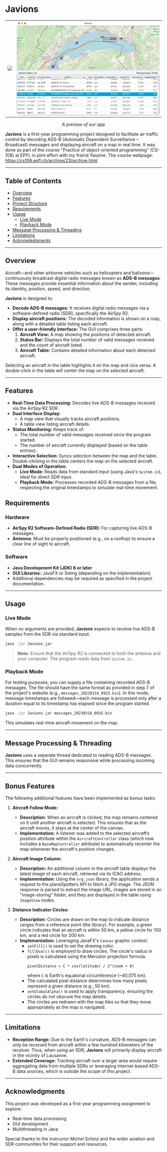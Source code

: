 # Javions

<table align="center">
  <tr>
    <td align="center">
      <img src="example.png"><br>
    </td>
    <td align="center">
      <img src="example_site.png"><br>
    </td>
  </tr>
</table>

<p align="center"><em> A preview of our app </em></p>

**Javions** is a first-year programming project designed to facilitate air traffic control by decoding ADS-B (Automatic Dependent Surveillance – Broadcast) messages and displaying aircraft on a map in real time. It was done as part of the course "Practice of object-oriented programming" (CS-108) at EPFL in joint effort with my friend Yassine. The course webpage: https://cs108.epfl.ch/archive/23/archive.html

---

## Table of Contents

- [Overview](#overview)
- [Features](#features)
- [Project Structure](#project-structure)
- [Requirements](#requirements)
- [Usage](#usage)
  - [Live Mode](#live-mode)
  - [Playback Mode](#playback-mode)
- [Message Processing & Threading](#message-processing--threading)
- [Limitations](#limitations)
- [Acknowledgments](#acknowledgments)

---

## Overview

Aircraft—and other airborne vehicles such as helicopters and balloons—continuously broadcast digital radio messages known as **ADS-B messages**. These messages provide essential information about the sender, including its identity, position, speed, and direction.

**Javions** is designed to:
- **Decode ADS-B messages:** It receives digital radio messages via a software-defined radio (SDR), specifically the AirSpy R2.
- **Display aircraft positions:** The decoded information is shown on a map, along with a detailed table listing each aircraft.
- **Offer a user-friendly interface:** The GUI comprises three parts:
  1. **Aircraft View:** A map showing the positions of detected aircraft.
  2. **Status Bar:** Displays the total number of valid messages received and the count of aircraft listed.
  3. **Aircraft Table:** Contains detailed information about each detected aircraft.

Selecting an aircraft in the table highlights it on the map and vice versa. A double-click in the table will center the map on the selected aircraft.

---

## Features

- **Real-Time Data Processing:** Decodes live ADS-B messages received via the AirSpy R2 SDR.
- **Dual Interface Display:**
  - A map view that visually tracks aircraft positions.
  - A table view listing aircraft details.
- **Status Monitoring:** Keeps track of:
  - The total number of valid messages received since the program started.
  - The number of aircraft currently displayed (based on the table entries).
- **Interactive Selection:** Syncs selection between the map and the table. Double-clicking in the table centers the map on the selected aircraft.
- **Dual Modes of Operation:**
  - **Live Mode:** Reads data from standard input (using Java's `System.in`), ideal for direct SDR input.
  - **Playback Mode:** Processes recorded ADS-B messages from a file, respecting the original timestamps to simulate real-time movement.



## Requirements

### Hardware

- **AirSpy R2 Software-Defined Radio (SDR):** For capturing live ADS-B messages.
- **Antenna:** Must be properly positioned (e.g., on a rooftop) to ensure a clear line of sight to aircraft.

### Software

- **Java Development Kit (JDK) 8 or later**
- **GUI Libraries:** JavaFX or Swing (depending on the implementation).
- Additional dependencies may be required as specified in the project documentation.

---

## Usage

### Live Mode

When no arguments are provided, **Javions** expects to receive live ADS-B samples from the SDR via standard input.

```bash
java -jar Javions.jar
```

> **Note:** Ensure that the AirSpy R2 is connected to both the antenna and your computer. The program reads data from `System.in`.

### Playback Mode

For testing purposes, you can supply a file containing recorded ADS-B messages. The file should have the same format as provided in step 7 of the project's website (e.g., `messages_20230318_0915.bin`). In this mode, message timestamps are followed—each message is processed only after a duration equal to its timestamp has elapsed since the program started.

```bash
java -jar Javions.jar messages_20230318_0915.bin
```

This simulates real-time aircraft movement on the map.

---

## Message Processing & Threading

**Javions** uses a separate thread dedicated to reading ADS-B messages. This ensures that the GUI remains responsive while processing incoming data concurrently.

---

## Bonus Features

The following additional features have been implemented as bonus tasks:

1. **Aircraft Follow Mode:**
   - **Description:** When an aircraft is clicked, the map remains centered on it until another aircraft is selected. This ensures that as the aircraft moves, it stays at the center of the canvas.
   - **Implementation:** A listener was added to the selected aircraft’s position attribute within the `AircraftController` class (which now includes a `BaseMapController` attribute) to automatically recenter the map whenever the aircraft's position changes.

2. **Aircraft Image Column:**
   - **Description:** An additional column in the aircraft table displays the latest image of each aircraft, retrieved via its ICAO address.
   - **Implementation:** Using the `org.json` library, the application sends a request to the planeSpotters API to fetch a JPG image. The JSON response is parsed to extract the image URL, images are stored in an "image-storing" folder, and they are displayed in the table using `ImageView` nodes.
3. **Distance Indicator Circles:**
   - **Description:** Circles are drawn on the map to indicate distance ranges from a reference point (the library). For example, a green circle indicates that an aircraft is within 50 km, a yellow circle for 100 km, and a red circle for 200 km.
   - **Implementation:** Leveraging JavaFX's `Canvas` graphic context:
     - `setFill()` is used to set the drawing color.
     - `fillOval()` is employed to draw circles. The circle's radius in pixels is calculated using the Mercator projection formula:
       ```
       pixelDistance = C * cos(latitude) / 2^(zoom + 8)
       ```
       where `C` is Earth's equatorial circumference (~40,075 km).
     - The calculated pixel distance determines how many pixels represent a given distance (e.g., 50 km).
     - `setGlobalAlpha()` is used to apply transparency, ensuring the circles do not obscure the map details.
     - The circles are redrawn with the map tiles so that they move appropriately as the map is navigated.

---

## Limitations

- **Reception Range:** Due to the Earth's curvature, ADS-B messages can only be received from aircraft within a few hundred kilometers of the receiver. Thus, when using an SDR, **Javions** will primarily display aircraft in the vicinity of Lausanne.
- **Extended Coverage:** Tracking aircraft over a larger area would require aggregating data from multiple SDRs or leveraging internet-based ADS-B data sources, which is outside the scope of this project.

---

## Acknowledgments

This project was developed as a first-year programming assignment to explore:
- Real-time data processing
- GUI development
- Multithreading in Java

Special thanks to the instructor Michel Schinz and the wider aviation and SDR communities for their support and resources.

